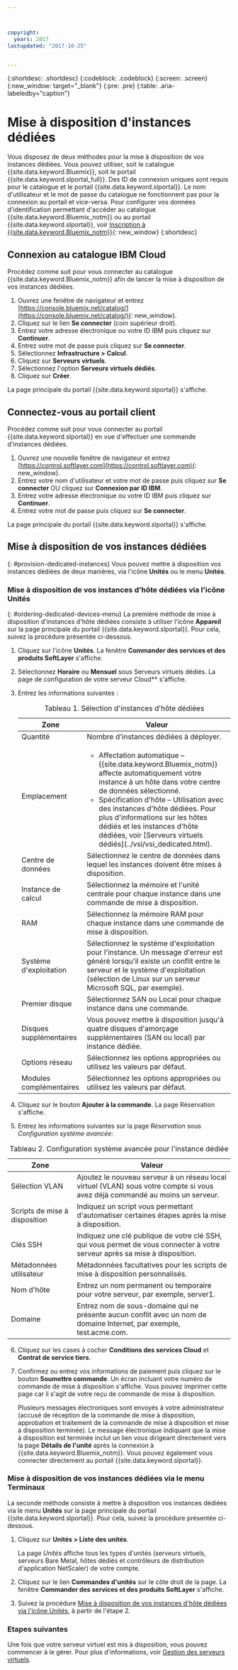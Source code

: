 ```yaml
---



copyright:
  years: 2017
lastupdated: "2017-10-25"


---
```


{:shortdesc: .shortdesc}
{:codeblock: .codeblock}
{:screen: .screen}
{:new_window: target="_blank"}
{:pre: .pre}
{:table: .aria-labeledby="caption"}


# Mise à disposition d'instances dédiées

Vous disposez de deux méthodes pour la mise à disposition de vos instances dédiées. Vous pouvez utiliser, soit le catalogue {{site.data.keyword.Bluemix}}, soit le portail {{site.data.keyword.slportal_full}}. Des ID de connexion uniques sont requis pour le catalogue et le portail {{site.data.keyword.slportal}}. Le nom d'utilisateur et le mot de passe du catalogue ne fonctionnent pas pour la connexion au portail et vice-versa. Pour configurer vos données d'identification permettant d'accéder au catalogue {{site.data.keyword.Bluemix_notm}} ou au portail {{site.data.keyword.slportal}}, voir [Inscription à {{site.data.keyword.Bluemix_notm}}](https://console.bluemix.net/docs/admin/adminpublic.html#signing-up-for-bluemix){: new_window}
{:shortdesc}

## Connexion au catalogue IBM Cloud
Procédez comme suit pour vous connecter au catalogue {{site.data.keyword.Bluemix_notm}} afin de lancer la mise à disposition de vos instances dédiées. 

1. Ouvrez une fenêtre de navigateur et entrez [https://console.bluemix.net/catalog/](https://console.bluemix.net/catalog/){: new_window}.
2.	Cliquez sur le lien **Se connecter** (coin supérieur droit). 
3.	Entrez votre adresse électronique ou votre ID IBM puis cliquez sur **Continuer**.
4.	Entrez votre mot de passe puis cliquez sur **Se connecter**.
5.	Sélectionnez **Infrastructure > Calcul**.
6.  Cliquez sur **Serveurs virtuels**.
7.	Sélectionnez l'option **Serveurs virtuels dédiés**.
8.  Cliquez sur **Créer**. 

La page principale du portail {{site.data.keyword.slportal}} s'affiche.

## Connectez-vous au portail client
Procédez comme suit pour vous connecter au portail {{site.data.keyword.slportal}} en vue d'effectuer une commande d'instances dédiées.

1.	Ouvrez une nouvelle fenêtre de navigateur et entrez [https://control.softlayer.com](https://control.softlayer.com){: new_window}. 
2.	Entrez votre nom d'utilisateur et votre mot de passe puis cliquez sur **Se connecter** OU cliquez sur **Connexion par ID IBM**.
3.	Entrez votre adresse électronique ou votre ID IBM puis cliquez sur **Continuer**.
4.	Entrez votre mot de passe puis cliquez sur **Se connecter**.

La page principale du portail {{site.data.keyword.slportal}} s'affiche.

## Mise à disposition de vos instances dédiées
{: #provision-dedicated-instances}
Vous pouvez mettre à disposition vos instances dédiées de deux manières, via l'icône **Unités** ou le menu **Unités**.

### Mise à disposition de vos instances d'hôte dédiées via l'icône Unités
{: #ordering-dedicated-devices-menu}
La première méthode de mise à disposition d'instances d'hôte dédiées consiste à utiliser l'icône **Appareil** sur la page principale du portail {{site.data.keyword.slportal}}. Pour cela, suivez la procédure présentée ci-dessous.

1.	Cliquez sur l'icône **Unités**. La fenêtre **Commander des services et des produits SoftLayer** s'affiche. 
2.  Sélectionnez **Horaire** ou **Mensuel** sous Serveurs virtuels dédiés. La page de configuration de votre serveur Cloud** s'affiche. 

3.	Entrez les informations suivantes :
       
    <table>
    <CAPTION>Tableau 1. Sélection d'instances d'hôte dédiées</CAPTION>
    <THEAD>
    <TR>
    <th>Zone</th>
    <th>Valeur</th>
    </TR>
    </THEAD>
    <TBODY>
    <tr>
    <td>Quantité</td>
    <td>Nombre d'instances dédiées à déployer.</td>
    </tr>
    <tr>
    <td>Emplacement</td>
    <td>
    <ul>
    <li>Affectation automatique – {{site.data.keyword.Bluemix_notm}} affecte automatiquement votre instance à un hôte dans votre centre de données sélectionné.</li>
    <li>Spécification d'hôte – Utilisation avec des instances d'hôte dédiées. Pour plus d'informations sur les hôtes dédiés et les instances d'hôte dédiées, voir [Serveurs virtuels dédiés](../vsi/vsi_dedicated.html).</li>
    </ul>
    </td>
    </tr>
    <tr>
    <td>Centre de données</td>
    <td>Sélectionnez le centre de données dans lequel les instances doivent être mises à disposition.</td>
    </tr>
    <tr>
    <td>Instance de calcul</td>
    <td> Sélectionnez la mémoire et l'unité centrale pour chaque instance dans une commande de mise à disposition.</td>
    </tr>
    <tr>
    <td>RAM</td>
    <td> Sélectionnez la mémoire RAM pour chaque instance dans une commande de mise à disposition.</td>
    </tr>
    <tr>
    <td>Système d'exploitation</td>
    <td>Sélectionnez le système d'exploitation pour l'instance. Un message d'erreur est généré lorsqu'il existe un conflit entre le serveur et le système d'exploitation (sélection de Linux sur un serveur Microsoft SQL, par exemple).</td>
    </tr>
    <tr>
    <td>Premier disque</td>
    <td>Sélectionnez SAN ou Local pour chaque instance dans une commande.</td>
    </tr>
    <tr>
    <td>Disques supplémentaires</td>
    <td>Vous pouvez mettre à disposition jusqu'à quatre disques d'amorçage supplémentaires (SAN ou local) par instance dédiée.</td>
    </tr>
    <td>Options réseau</td>
    <td> Sélectionnez les options appropriées ou utilisez les valeurs par défaut.</td>
    </tr>
    <tr>
    <td>Modules complémentaires</td>
    <td> Sélectionnez les options appropriées ou utilisez les valeurs par défaut.</td>
    </tr>
    <tr>
    </TBODY>
    </table> 

4.	Cliquez sur le bouton **Ajouter à la commande**. La page Réservation s'affiche.
5.  Entrez les informations suivantes sur la page *Réservation* sous *Configuration système avancée*:

<table>
    <CAPTION>Tableau 2. Configuration système avancée pour l'instance dédiée</CAPTION>
    <THEAD>
    <TR>
    <th>Zone</th>
    <th>Valeur</th>
    </TR>
    </THEAD>
    <TBODY>
    <tr>
    <td>Sélection VLAN</td>
    <td>Ajoutez le nouveau serveur à un réseau local virtuel (VLAN) sous votre compte si vous avez déjà commandé au moins un serveur.</td>
    </tr>
    <tr>
    <td>Scripts de mise à disposition</td>
    <td>Indiquez un script vous permettant d'automatiser certaines étapes après la mise à disposition.</td>
    </tr>
    <tr>
    <td>Clés SSH</td>
    <td>Indiquez une clé publique de votre clé SSH, qui vous permet de vous connecter à votre serveur après sa mise à disposition.</td>
    </tr>
    <tr>
    <td>Métadonnées utilisateur</td>
    <td>Métadonnées facultatives pour les scripts de mise à disposition personnalisés.</td>
    </tr>
    <tr>
    <td>Nom d'hôte</td>
    <td>Entrez un nom permanent ou temporaire pour votre serveur, par exemple, server1.</td>
    </tr>
    <tr>
    <td>Domaine</td>
    <td>Entrez nom de sous-domaine qui ne présente aucun conflit avec un nom de domaine Internet, par exemple, test.acme.com.</td>
    </tr>
    </TBODY>
    </table>

6.  Cliquez sur les cases à cocher **Conditions des services Cloud** et **Contrat de service tiers**.
7. Confirmez ou entrez vos informations de paiement puis cliquez sur le bouton **Soumettre commande**. Un écran incluant votre numéro de commande de mise à disposition s'affiche. Vous pouvez imprimer cette page car il s'agit de votre reçu de commande de mise à disposition.

    Plusieurs messages électroniques sont envoyés à votre administrateur (accusé de réception de la commande de mise à disposition, approbation et traitement de la commande de mise à disposition et mise à disposition terminée). Le message électronique indiquant que la mise à disposition est terminée inclut un lien vous dirigeant directement vers la page **Détails de l'unité** après la connexion à {{site.data.keyword.Bluemix_notm}}. Vous pouvez également vous connecter directement au portail {{site.data.keyword.slportal}}.

### Mise à disposition de vos instances dédiées via le menu Terminaux

La seconde méthode consiste à mettre à disposition vos instances dédiées via le menu **Unités** sur la page principale du portail {{site.data.keyword.slportal}}. Pour cela, suivez la procédure présentée ci-dessous.

1.	Cliquez sur **Unités > Liste des unités**. 
 
    La page *Unités* affiche tous les types d'unités (serveurs virtuels, serveurs Bare Metal, hôtes dédiés et contrôleurs de distribution d'application NetScaler) de votre compte. 

2.	Cliquez sur le lien **Commandes d'unités** sur le côte droit de la page.
    La fenêtre **Commander des services et des produits SoftLayer** s'affiche.
3.	Suivez la procédure [Mise à disposition de vos instances d'hôte dédiées via l'icône Unités](#ordering-dedicated-devices-menu), à partir de l'étape 2.

### Etapes suivantes
Une fois que votre serveur virtuel est mis à disposition, vous pouvez commencer à le gérer. Pour plus d'informations, voir [Gestion des serveurs virtuels](../vsi/vsi_managing.html).
